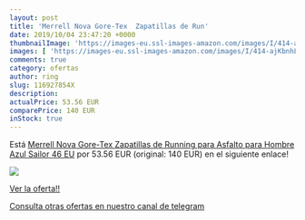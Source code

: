 ```yaml
---
layout: post
title: 'Merrell Nova Gore-Tex  Zapatillas de Run'
date: 2019/10/04 23:47:20 +0000
thumbnailImage: 'https://images-eu.ssl-images-amazon.com/images/I/414-ajKbnhL._SL200_.jpg'
images: [ 'https://images-eu.ssl-images-amazon.com/images/I/414-ajKbnhL._SL200_.jpg' ]
comments: true
category: ofertas
author: ring
slug: 116927854X
description:
actualPrice: 53.56 EUR
comparePrice: 140 EUR
inStock: true
---
```


Está [Merrell Nova Gore-Tex  Zapatillas de Running para Asfalto para Hombre  Azul  Sailor   46 EU](https://www.amazon.com/dp/116927854X/?tag=redken08-20) por 53.56 EUR (original: 140 EUR) en el siguiente enlace!

[![](https://images-eu.ssl-images-amazon.com/images/I/414-ajKbnhL._SL200_.jpg)](https://www.amazon.com/dp/116927854X/?tag=redken08-20)

[Ver la oferta!!](https://www.amazon.com/dp/116927854X/?tag=redken08-20)

[Consulta otras ofertas en nuestro canal de telegram](https://t.me/s/ofertas25)
